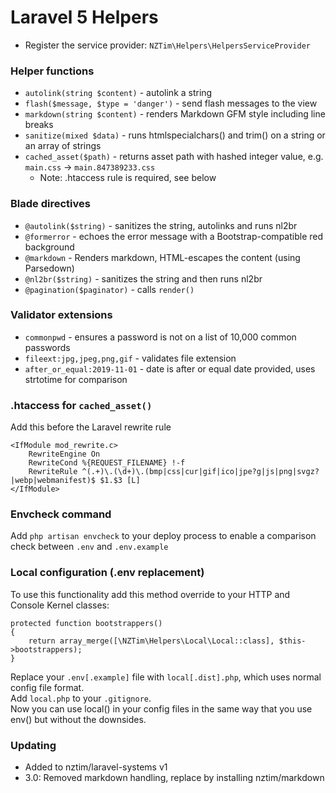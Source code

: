# Laravel 5 Helpers

* Register the service provider: `NZTim\Helpers\HelpersServiceProvider`

### Helper functions
* `autolink(string $content)` - autolink a string
* `flash($message, $type = 'danger')` - send flash messages to the view
* `markdown(string $content)` - renders Markdown GFM style including line breaks
* `sanitize(mixed $data)` - runs htmlspecialchars() and trim() on a string or an array of strings
* `cached_asset($path)` - returns asset path with hashed integer value, e.g. `main.css` -> `main.847389233.css`
    * Note: .htaccess rule is required, see below

### Blade directives
* `@autolink($string)` - sanitizes the string, autolinks and runs nl2br
* `@formerror` - echoes the error message with a Bootstrap-compatible red background
* `@markdown` - Renders markdown, HTML-escapes the content (using Parsedown)
* `@nl2br($string)` - sanitizes the string and then runs nl2br
* `@pagination($paginator)` - calls `render()`

### Validator extensions
* `commonpwd` - ensures a password is not on a list of 10,000 common passwords
* `fileext:jpg,jpeg,png,gif` - validates file extension
* `after_or_equal:2019-11-01` - date is after or equal date provided, uses strtotime for comparison

### .htaccess for `cached_asset()`
Add this before the Laravel rewrite rule
```
<IfModule mod_rewrite.c>
    RewriteEngine On
    RewriteCond %{REQUEST_FILENAME} !-f
    RewriteRule ^(.+)\.(\d+)\.(bmp|css|cur|gif|ico|jpe?g|js|png|svgz?|webp|webmanifest)$ $1.$3 [L]
</IfModule>
```

### Envcheck command
Add `php artisan envcheck` to your deploy process to enable a comparison check between `.env` and `.env.example`

### Local configuration (.env replacement)
To use this functionality add this method override to your HTTP and Console Kernel classes:

```
protected function bootstrappers()
{
    return array_merge([\NZTim\Helpers\Local\Local::class], $this->bootstrappers);
}
```

Replace your `.env[.example]` file with `local[.dist].php`, which uses normal config file format.  
Add `local.php` to your `.gitignore`.  
Now you can use local() in your config files in the same way that you use env() but without the downsides.

### Updating

* Added to nztim/laravel-systems v1
* 3.0: Removed markdown handling, replace by installing nztim/markdown
